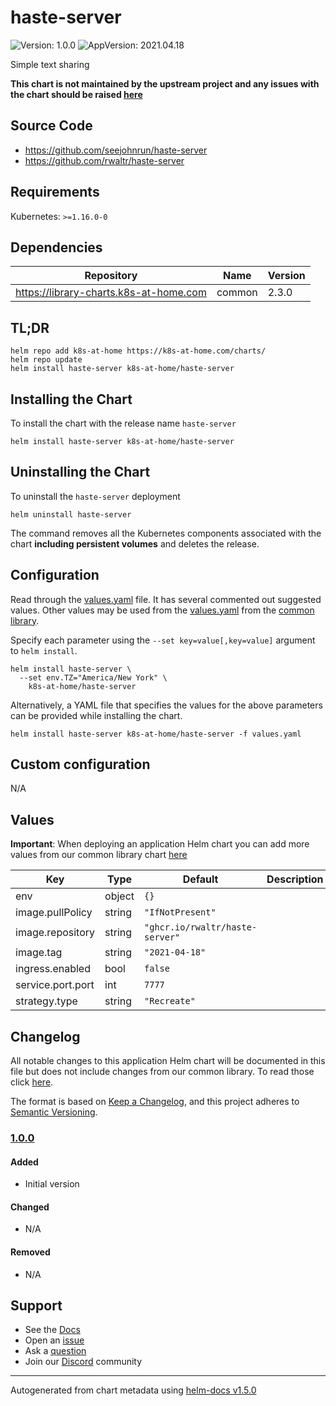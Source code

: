 # haste-server

![Version: 1.0.0](https://img.shields.io/badge/Version-1.0.0-informational?style=flat-square) ![AppVersion: 2021.04.18](https://img.shields.io/badge/AppVersion-2021.04.18-informational?style=flat-square)

Simple text sharing

**This chart is not maintained by the upstream project and any issues with the chart should be raised [here](https://github.com/k8s-at-home/charts/issues/new/choose)**

## Source Code

* <https://github.com/seejohnrun/haste-server>
* <https://github.com/rwaltr/haste-server>

## Requirements

Kubernetes: `>=1.16.0-0`

## Dependencies

| Repository | Name | Version |
|------------|------|---------|
| https://library-charts.k8s-at-home.com | common | 2.3.0 |

## TL;DR

```console
helm repo add k8s-at-home https://k8s-at-home.com/charts/
helm repo update
helm install haste-server k8s-at-home/haste-server
```

## Installing the Chart

To install the chart with the release name `haste-server`

```console
helm install haste-server k8s-at-home/haste-server
```

## Uninstalling the Chart

To uninstall the `haste-server` deployment

```console
helm uninstall haste-server
```

The command removes all the Kubernetes components associated with the chart **including persistent volumes** and deletes the release.

## Configuration

Read through the [values.yaml](./values.yaml) file. It has several commented out suggested values.
Other values may be used from the [values.yaml](https://github.com/k8s-at-home/library-charts/tree/main/charts/stable/common/values.yaml) from the [common library](https://github.com/k8s-at-home/library-charts/tree/main/charts/stable/common).

Specify each parameter using the `--set key=value[,key=value]` argument to `helm install`.

```console
helm install haste-server \
  --set env.TZ="America/New York" \
    k8s-at-home/haste-server
```

Alternatively, a YAML file that specifies the values for the above parameters can be provided while installing the chart.

```console
helm install haste-server k8s-at-home/haste-server -f values.yaml
```

## Custom configuration

N/A

## Values

**Important**: When deploying an application Helm chart you can add more values from our common library chart [here](https://github.com/k8s-at-home/library-charts/tree/main/charts/stable/common)

| Key | Type | Default | Description |
|-----|------|---------|-------------|
| env | object | `{}` |  |
| image.pullPolicy | string | `"IfNotPresent"` |  |
| image.repository | string | `"ghcr.io/rwaltr/haste-server"` |  |
| image.tag | string | `"2021-04-18"` |  |
| ingress.enabled | bool | `false` |  |
| service.port.port | int | `7777` |  |
| strategy.type | string | `"Recreate"` |  |

## Changelog

All notable changes to this application Helm chart will be documented in this file but does not include changes from our common library. To read those click [here](https://github.com/k8s-at-home/library-charts/tree/main/charts/stable/common#changelog).

The format is based on [Keep a Changelog](https://keepachangelog.com/en/1.0.0/), and this project adheres to [Semantic Versioning](https://semver.org/spec/v2.0.0.html).

### [1.0.0]

#### Added

- Initial version

#### Changed

- N/A

#### Removed

- N/A

[1.0.0]: #1.0.0

## Support

- See the [Docs](https://docs.k8s-at-home.com/our-helm-charts/getting-started/)
- Open an [issue](https://github.com/k8s-at-home/charts/issues/new/choose)
- Ask a [question](https://github.com/k8s-at-home/organization/discussions)
- Join our [Discord](https://discord.gg/sTMX7Vh) community

----------------------------------------------
Autogenerated from chart metadata using [helm-docs v1.5.0](https://github.com/norwoodj/helm-docs/releases/v1.5.0)